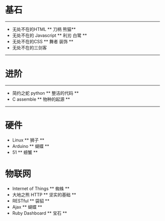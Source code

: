 
基石
====
 
 -------
 - 无处不在的HTML
   ** 刀柄     熊猫**
 - 无处不在的 Javascript
   ** 利刃     白鹭 **
 - 无处不在的CSS
   ** 舞者 装饰 **
 - 无处不在的三剑客
 
 -------
 
进阶
====
  
 --------
 
 - 简约之蛇 python
   ** 整洁的代码 **
 - C assemble
   ** 物种的起源 **
 
 -------
 
硬件  
====
 
 - Linux
   ** 狮子 **
 - Arduino
   ** 蝴蝶 **
 - 51
   ** 螃蟹 **
   
物联网
====
 
 - Internet of Things
   ** 蜘蛛 **
 - 大地之熊 HTTP
   ** 坚实的基础 **     
 - RESTful
   ** 袋貂 **
 - Ajax
   ** 蝴蝶 **
 - Ruby Dashboard
   ** 宝石 **
